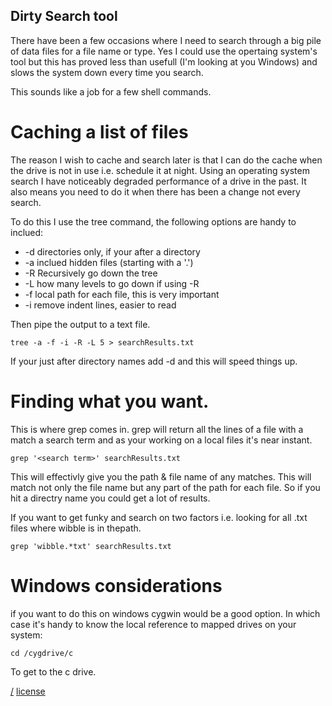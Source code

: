 Dirty Search tool
---
There have been a few occasions where I need to search through a big pile of data files for a file name or type. Yes I could use the opertaing system's tool but this has proved less than usefull (I'm looking at you Windows) and slows the system down every time you search.

This sounds like a job for a few shell commands.

# Caching a list of files
The reason I wish to cache and search later is that I can do the cache when the drive is not in use i.e. schedule it at night. Using an operating system search I have noticeably degraded performance of a drive in the past. It also means you need to do it when there has been a change not every search.

To do this I use the tree command, the following options are handy to inclued:

* -d directories only, if your after a directory
* -a inclued hidden files (starting with a '.')
* -R Recursively go down the tree
* -L how many levels to go down if using -R
* -f local path for each file, this is very important
* -i remove indent lines, easier to read

Then pipe the output to a text file.

	tree -a -f -i -R -L 5 > searchResults.txt

If your just after directory names add -d and this will speed things up.

# Finding what you want.
This is where grep comes in. grep will return all the lines of a file with a match a search term and as your working on a local files it's near instant.

	grep '<search term>' searchResults.txt

This will effectivly give you the path & file name of any matches. This will match not only the file name but any part of the path for each file. So if you hit a directry name you could get a lot of results.

If you want to get funky and search on two factors i.e. looking for all .txt files where wibble is in thepath.

	grep 'wibble.*txt' searchResults.txt

# Windows considerations
if you want to do this on windows cygwin would be a good option. In which case it's handy to know the local reference to mapped drives on your system: 

	cd /cygdrive/c

To get to the c drive.

[/](/)
[license](/LICENSE)